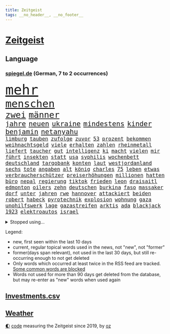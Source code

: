 ```yaml
---
title: Zeitgeist
tags: __no_header__, __no_footer__
---
```


# [Zeitgeist](https://oliz.io/zeitgeist/)

## Language

<h3><a href="https://www.spiegel.de" target="_blank">spiegel.de</a> (German, 7 to 2 occurrences)</h3>
<p style="font-family:monospace">
<span style="font-size:32pt"><a href="news_links.html#mehr" class="current">mehr</a></span>
<br>
<span style="font-size:24pt"><a href="news_links.html#menschen" class="current">menschen</a></span>
<br>
<span style="font-size:20pt"><a href="news_links.html#zwei" class="current">zwei</a></span>
<span style="font-size:20pt"><a href="news_links.html#männer" class="current">männer</a></span>
<br>
<span style="font-size:16pt"><a href="news_links.html#jahre" class="current">jahre</a></span>
<span style="font-size:16pt"><a href="news_links.html#neuen" class="current">neuen</a></span>
<span style="font-size:16pt"><a href="news_links.html#ukraine" class="current">ukraine</a></span>
<span style="font-size:16pt"><a href="news_links.html#mindestens" class="current">mindestens</a></span>
<span style="font-size:16pt"><a href="news_links.html#kinder" class="current">kinder</a></span>
<span style="font-size:16pt"><a href="news_links.html#benjamin" class="current">benjamin</a></span>
<span style="font-size:16pt"><a href="news_links.html#netanyahu" class="current">netanyahu</a></span>
<br>
<span style="font-size:12pt"><a href="news_links.html#limburg" class="new">limburg</a></span>
<span style="font-size:12pt"><a href="news_links.html#tauben" class="current">tauben</a></span>
<span style="font-size:12pt"><a href="news_links.html#zufolge" class="current">zufolge</a></span>
<span style="font-size:12pt"><a href="news_links.html#zuvor" class="current">zuvor</a></span>
<span style="font-size:12pt"><a href="news_links.html#53" class="current">53</a></span>
<span style="font-size:12pt"><a href="news_links.html#prozent" class="current">prozent</a></span>
<span style="font-size:12pt"><a href="news_links.html#bekommen" class="current">bekommen</a></span>
<span style="font-size:12pt"><a href="news_links.html#weihnachtsgeld" class="new">weihnachtsgeld</a></span>
<span style="font-size:12pt"><a href="news_links.html#viele" class="current">viele</a></span>
<span style="font-size:12pt"><a href="news_links.html#erhalten" class="current">erhalten</a></span>
<span style="font-size:12pt"><a href="news_links.html#zahlen" class="current">zahlen</a></span>
<span style="font-size:12pt"><a href="news_links.html#rheinmetall" class="new">rheinmetall</a></span>
<span style="font-size:12pt"><a href="news_links.html#liefert" class="current">liefert</a></span>
<span style="font-size:12pt"><a href="news_links.html#taucher" class="current">taucher</a></span>
<span style="font-size:12pt"><a href="news_links.html#gut" class="current">gut</a></span>
<span style="font-size:12pt"><a href="news_links.html#intelligenz" class="current">intelligenz</a></span>
<span style="font-size:12pt"><a href="news_links.html#ki" class="current">ki</a></span>
<span style="font-size:12pt"><a href="news_links.html#macht" class="current">macht</a></span>
<span style="font-size:12pt"><a href="news_links.html#vielen" class="current">vielen</a></span>
<span style="font-size:12pt"><a href="news_links.html#mir" class="current">mir</a></span>
<span style="font-size:12pt"><a href="news_links.html#führt" class="current">führt</a></span>
<span style="font-size:12pt"><a href="news_links.html#insekten" class="current">insekten</a></span>
<span style="font-size:12pt"><a href="news_links.html#statt" class="current">statt</a></span>
<span style="font-size:12pt"><a href="news_links.html#usa" class="current">usa</a></span>
<span style="font-size:12pt"><a href="news_links.html#syphilis" class="new">syphilis</a></span>
<span style="font-size:12pt"><a href="news_links.html#wochenbett" class="new">wochenbett</a></span>
<span style="font-size:12pt"><a href="news_links.html#deutschland" class="current">deutschland</a></span>
<span style="font-size:12pt"><a href="news_links.html#targobank" class="new">targobank</a></span>
<span style="font-size:12pt"><a href="news_links.html#konten" class="current">konten</a></span>
<span style="font-size:12pt"><a href="news_links.html#laut" class="current">laut</a></span>
<span style="font-size:12pt"><a href="news_links.html#westjordanland" class="current">westjordanland</a></span>
<span style="font-size:12pt"><a href="news_links.html#sechs" class="current">sechs</a></span>
<span style="font-size:12pt"><a href="news_links.html#tote" class="current">tote</a></span>
<span style="font-size:12pt"><a href="news_links.html#angaben" class="current">angaben</a></span>
<span style="font-size:12pt"><a href="news_links.html#alt" class="current">alt</a></span>
<span style="font-size:12pt"><a href="news_links.html#könig" class="current">könig</a></span>
<span style="font-size:12pt"><a href="news_links.html#charles" class="current">charles</a></span>
<span style="font-size:12pt"><a href="news_links.html#75" class="current">75</a></span>
<span style="font-size:12pt"><a href="news_links.html#leben" class="current">leben</a></span>
<span style="font-size:12pt"><a href="news_links.html#etwas" class="current">etwas</a></span>
<span style="font-size:12pt"><a href="news_links.html#verbraucherschützer" class="current">verbraucherschützer</a></span>
<span style="font-size:12pt"><a href="news_links.html#preiserhöhungen" class="current">preiserhöhungen</a></span>
<span style="font-size:12pt"><a href="news_links.html#millionen" class="current">millionen</a></span>
<span style="font-size:12pt"><a href="news_links.html#hatten" class="current">hatten</a></span>
<span style="font-size:12pt"><a href="news_links.html#büro" class="current">büro</a></span>
<span style="font-size:12pt"><a href="news_links.html#nepal" class="current">nepal</a></span>
<span style="font-size:12pt"><a href="news_links.html#regierung" class="current">regierung</a></span>
<span style="font-size:12pt"><a href="news_links.html#tiktok" class="current">tiktok</a></span>
<span style="font-size:12pt"><a href="news_links.html#frieden" class="current">frieden</a></span>
<span style="font-size:12pt"><a href="news_links.html#leon" class="current">leon</a></span>
<span style="font-size:12pt"><a href="news_links.html#draisaitl" class="current">draisaitl</a></span>
<span style="font-size:12pt"><a href="news_links.html#edmonton" class="current">edmonton</a></span>
<span style="font-size:12pt"><a href="news_links.html#oilers" class="current">oilers</a></span>
<span style="font-size:12pt"><a href="news_links.html#zehn" class="current">zehn</a></span>
<span style="font-size:12pt"><a href="news_links.html#deutschen" class="current">deutschen</a></span>
<span style="font-size:12pt"><a href="news_links.html#burkina" class="current">burkina</a></span>
<span style="font-size:12pt"><a href="news_links.html#faso" class="current">faso</a></span>
<span style="font-size:12pt"><a href="news_links.html#massaker" class="current">massaker</a></span>
<span style="font-size:12pt"><a href="news_links.html#dorf" class="current">dorf</a></span>
<span style="font-size:12pt"><a href="news_links.html#unter" class="current">unter</a></span>
<span style="font-size:12pt"><a href="news_links.html#jahren" class="current">jahren</a></span>
<span style="font-size:12pt"><a href="news_links.html#rwe" class="current">rwe</a></span>
<span style="font-size:12pt"><a href="news_links.html#hannover" class="current">hannover</a></span>
<span style="font-size:12pt"><a href="news_links.html#attackiert" class="current">attackiert</a></span>
<span style="font-size:12pt"><a href="news_links.html#beiden" class="current">beiden</a></span>
<span style="font-size:12pt"><a href="news_links.html#robert" class="current">robert</a></span>
<span style="font-size:12pt"><a href="news_links.html#habeck" class="current">habeck</a></span>
<span style="font-size:12pt"><a href="news_links.html#pyrotechnik" class="current">pyrotechnik</a></span>
<span style="font-size:12pt"><a href="news_links.html#explosion" class="current">explosion</a></span>
<span style="font-size:12pt"><a href="news_links.html#wohnung" class="current">wohnung</a></span>
<span style="font-size:12pt"><a href="news_links.html#gaza" class="current">gaza</a></span>
<span style="font-size:12pt"><a href="news_links.html#unohilfswerk" class="new">unohilfswerk</a></span>
<span style="font-size:12pt"><a href="news_links.html#lage" class="current">lage</a></span>
<span style="font-size:12pt"><a href="news_links.html#gazastreifen" class="current">gazastreifen</a></span>
<span style="font-size:12pt"><a href="news_links.html#arktis" class="current">arktis</a></span>
<span style="font-size:12pt"><a href="news_links.html#ada" class="new">ada</a></span>
<span style="font-size:12pt"><a href="news_links.html#blackjack" class="new">blackjack</a></span>
<span style="font-size:12pt"><a href="news_links.html#1923" class="new">1923</a></span>
<span style="font-size:12pt"><a href="news_links.html#elektroautos" class="current">elektroautos</a></span>
<span style="font-size:12pt"><a href="news_links.html#israel" class="current">israel</a></span>
</p>
<details>
<summary>Stopped using...</summary>
<p class="former" style="font-size:12pt">
verfolgen(1118) alexej(1117) mittelmeer(1117) nawalny(1117) untersagt(1116) widerspricht(1116) aufgeben(1115) bemüht(1115) bessere(1115) erfahren(1115) melden(1115) 22(1114) bayerische(1114) bidens(1114) diskutieren(1114) egal(1114) florida(1114) verändert(1114) entdeckte(1113) hieß(1113) szenen(1113) tiefe(1113) wahrheit(1113) überlebt(1113) ausfallen(1112) elfmeter(1112) kassiert(1112) pocht(1112) rand(1112) schaltet(1112) spdpolitiker(1112) weltweite(1112) zurzeit(1112) amerikaner(1111) beteiligten(1111) boot(1111) bundesland(1111) einzelne(1111) englische(1111) erfasst(1111) opfern(1111) preisen(1111) verlässt(1111) wechseln(1111) alternativen(1110) angeblichen(1110) büros(1110) jan(1110) künftigen(1110) mai(1110) mannes(1110) maß(1110) rät(1110) zahlung(1110) besucher(1109) gebrochen(1109) illegal(1109) islamischer(1109) schwierigkeiten(1109) verlegt(1109) verpflichtet(1109) bestätigen(1108) jüngeren(1108) oberbürgermeister(1108) zuversicht(1108) bekamen(1107) bull(1107) größer(1107) indes(1107) red(1107) vorschläge(1107) engagement(1106) fund(1106) lügen(1106) netzwerk(1106) obama(1106) berg(1105) erinnern(1105) lebte(1105) minute(1105) schadet(1105) stets(1105) trainieren(1105) vorübergehend(1105) brite(1104) brutal(1104) saarland(1104) unbedingt(1104) versuchte(1104) warschau(1104) toter(1103) töten(1103) erlitt(1102) aufgehoben(1101) beiträge(1101) bürgermeisterin(1101) strafe(1101) triumph(1101) 1500(1100) jedenfalls(1100) extremen(1099) geprägt(1099) licht(1099) absage(1097) offiziellen(1097) einnahmen(1096) stelle(1096) änderungen(1096) echten(1095) erfolgreichsten(1095) hürden(1095) william(1094) lücke(1093) behalten(1092) mangel(1092) monats(1092) em(1091) küstenwache(1091) skeptisch(1091) anzeichen(1090) enge(1090) großem(1090) analysiert(1087) nationalen(1087) katholischen(1086) schießen(1086) stellung(1086) enorme(1085) fortsetzung(1085) prognose(1085) rang(1084) ausrüstung(1082) zeigten(1080) finanzielle(1079) verständnis(1078) kindheit(1074) vorläufig(1069) geblieben(1068) türen(1068) empfangen(1067) verpasste(1067) herausforderungen(1065) drohne(1061) ära(1061) foto(1060) grüner(1060) armen(1056) heidelberg(1030) extremwetter(988) karriereende(988) belästigung(980) skandale(978) 4000(963) mitverantwortlich(923) westlichen(923) stoltenberg(918) unfälle(899) kontinent(881) sammelt(863) tricks(862) schwäche(861) seither(857) arte(852) ausnahme(851) lebensmitteln(850) mächtigen(836) bundesrat(833) technischen(823) las(822) vegas(822) erfolgreichste(818) 20000(810) kameras(808) übertragen(790) gewohnt(788) börsen(787) gemeinschaft(783) world(782) diebe(780) fifa(771) gleichen(766) worum(760) games(755) krankenkassen(748) wichtiges(743) siebten(742) 41(729) spürbar(729) stadtteil(715) museen(700) promis(698) zustande(694) piloten(691) temperaturen(682) frühe(680) oligarchen(673) heikel(666) ersatz(665) beschäftigen(657) kahn(654) geplatzt(650) erneuert(642) streiken(642) herausgefunden(629) 49(627) aufhören(624) brüder(622) 40000(619) transparenz(618) ordnet(616) sklaverei(607) dreharbeiten(604) gestärkt(603) unmittelbar(602) schildern(601) erneuerbare(596) spiegelbildungsnewsletter(595) starkregen(593) stoff(589) typ(589) arbeitsbedingungen(588) herzen(586) messerattacke(580) modernen(580) günstige(576) indem(569) crew(567) abgrund(566) boxen(565) ertrinken(557) zugänglich(556) dahin(544) zentrale(541) ankara(529) erleichtert(527) 14jährigen(520) cannabis(518) reporterin(515) stockholm(513) tiefer(512) bedarf(510) grundschule(505) jimmy(499) setzten(495) grün(491) partnerin(487) geste(484) stören(477) namens(473) scheiterten(461) gehirn(459) abitur(452) zivile(452) mithalten(445) ron(445) wünsche(436) rot(425) farben(424) gewässer(423) biografie(421) nackt(419) russlandukrainenews(418) freigegeben(415) atlantik(413) erzielte(413) verfassungsgericht(413) bewusstlos(408) bulgarien(404) historisches(404) indiens(404) drohung(403) stärkere(397) haustier(396) sensible(396) rückblick(394) quer(392) erleichtern(391) zimmer(391) überraschenden(387) abwahl(386) staatsanwalt(385) abgestimmt(384) 300000(383) prigoschin(383) steven(383) männliche(382) beobachtungen(381) entführen(381) kocht(381) freundschaft(380) zweifeln(377) 23jährige(372) gefangenen(372) deuten(371) forscht(371) alice(367) verehrt(364) titanic(363) abgeben(355) ulm(352) häufigsten(349) jets(349) johnny(341) meisterschaft(340) böhmermann(339) süß(336) überlebende(336) abwehr(332) airbus(332) route(331) apotheken(326) mächtige(324) segler(324) überprüfen(324) legten(323) reisende(322) größeren(319) erheben(318) wirklichkeit(318) supermarkt(317) abgewiesen(313) dreier(312) legendäre(311) tauchte(311) jva(309) verbündete(308) abhilfe(307) community(305) polizeigewalt(302) venedig(302) genehmigungen(297) transparent(295) boom(294) ressourcen(293) erliegen(292) plätze(292) hinkt(291) ansicht(290) christdemokraten(290) denkbar(288) meiste(288) geschäften(286) brust(285) botschafterin(283) elektrische(283) geldbuße(283) heiligen(281) wasserstoff(281) pferd(280) verdächtigt(280) 250000(279) jason(278) begeistern(276) wettlauf(275) 33jährige(273) anderson(271) metropolen(270) nordamerika(268) jahrestag(267) jubelt(265) stein(265) bundesweiten(263) geständnis(260) unruhe(259) juventus(258) aufbauen(257) bär(257) generäle(257) usbürger(255) weh(253) ingolstadt(249) 150000(248) 51(247) nachbarschaft(247) offizier(246) geschnappt(243) nordstreampipelines(242) simone(242) spiegelrecherchen(242) moskauer(240) kehren(239) entschlossen(236) höhepunkt(235) studiert(235) teufel(235) athletinnen(233) wetterphänomen(233) gejagt(230) kassen(230) ernsten(229) territorium(228) betreiben(225) 40jähriger(223) beschreiben(223) bier(221) downing(221) dürren(218) wasserwerfer(218) beleg(217) vereinte(217) hauseigentümer(216) kippen(216) vergiftung(216) mannheim(215) naiv(214) existenz(212) leck(212) 2027(209) jonas(208) radsport(208) arten(205) ergibt(205) höhenflug(204) militärstützpunkt(204) modi(204) erdöl(203) exparteichef(203) fluggesellschaften(203) referendum(203) augenzeugen(202) mädchens(201) italiener(200) dreh(198) östlichen(197) nils(194) vertretung(194) weicht(194) abgewendet(191) ausbreiten(190) award(190) solaranlagen(190) hoeneß(189) depp(188) inter(188) beine(185) blutigen(185) getrieben(185) konkret(185) usbehörden(185) kremlkritiker(184) renommierter(184) keinerlei(183) breit(182) erstem(182) forscherin(182) grenzkontrollen(182) erforscht(181) luxus(181) mittelschicht(181) jagen(180) sudan(177) a5(176) bewerbung(176) blau(176) buchen(176) vergeltung(176) erging(175) katrin(175) 97(174) zulässig(174) geht's(173) menschenmenge(171) uli(171) fabian(170) rad(170) feministinnen(169) lied(169) stöhnen(169) bescheren(168) beteiligte(168) traurige(168) florenz(167) gegenschlag(167) jederzeit(166) biles(165) 260(164) eingesammelt(164) landtagswahlen(164) niño(164) sparkassen(164) substanzen(164) minutenlang(163) vorgenommen(163) weidel(163) beschleunigen(162) weltwetterorganisation(162) füßen(160) übersehen(160) neuwahlen(159) heilige(158) begraben(156) fünfjähriger(156) ios(156) opernsängerin(156) vietnam(155) exekutiert(154) skandieren(154) schwimmkurs(153) landtagswahlkampf(152) überwachen(151) ausschließen(150) etabliert(150) motivieren(150) temperaturrekorde(150) terroristischen(150) kennzeichen(149) matteo(148) scharfen(148) aufheben(147) cartoonisten(147) endrunde(147) fußfessel(147) scarlett(146) spielerin(146) bildschirme(145) höchstens(145) südlich(145) stadtverwaltung(144) qualifiziert(143) dortige(142) kalter(142) lukas(142) conference(141) abschrecken(140) gleichstellung(140) balkon(139) familienvater(139) vučić(139) ngos(138) wird’s(138) marschflugkörper(137) gabriel(136) rumort(136) mauer(134) schlechteste(134) primož(133) roglič(133) saftig(133) sanieren(133) verwehrt(133) überdurchschnittlich(133) überführen(133) beschäftigung(132) profitierten(132) rammstein(132) lösbar(131) rammsteinfrontmann(131) romane(131) ungefähr(131) inferno(130) überprüft(130) schmerz(129) bundestagsabgeordnete(128) thore(128) unionspolitiker(128) durchgreifen(127) entsorgt(127) häusern(127) prominent(127) traumtor(126) wiesen(126) steve(125) taurus(125) ted(125) umzusetzen(125) cruz(124) lindemanns(124) milan(124) bartsch(123) bemerkbar(122) dortigen(122) spotify(122) vernetzen(122) landkreise(121) quellen(121) spaghetti(121) wissenschaftlerinnen(121) abgesehen(120) gasversorgung(120) netzentgelte(120) schadens(120) verbrauchern(120) rechtsaußenpartei(119) toxischen(119) hetzt(117) schlichten(116) übertrieben(116) börsengang(115) entsprechend(115) klappte(114) nordosten(114) rundfunk(114) schlüssel(114) terrormiliz(114) trends(114) zustellung(114) 30jähriger(112) geeignet(112) erweitert(111) locker(111) csuchef(110) versenkt(110) militäroperation(109) norweger(109) kippe(108) clemens(107) dehydrierung(106) klischees(106) limit(106) cduchefs(105) sicheren(105) blumen(104) supermärkte(104) zäsur(104) revolte(102) 7000(101) buffet(101) charmeoffensive(101) gerichts(101) gewinnerin(101) hacken(101) heim(101) kühlen(101) afderfolge(100) lagen(100) mdr(100) therapie(100) diabetes(99) entgelte(99) journalistin(99) m(99) militärisch(99) negativen(99) staatsbürgern(99) verstrickt(99) einstufen(98) energiepreisen(98) vingegaard(98) anwesen(97) baseball(97) becken(97) weltrekorde(97) jagt(96) korrigieren(96) reservisten(96) zollbeamte(96) komisch(95) selenskyjs(95) showdown(95) dominanz(94) gegeneinander(94) haftet(94) jenaer(94) julia(94) kultusminister(94) mobilfunk(94) sparpläne(94) verkraften(94) geplündert(93) glamour(93) kooperiert(93) anlaufstelle(92) mclaren(92) toursieger(92) gerichtsverfahren(91) spende(91) verpflichtend(91) aushalten(90) behrens(90) einsatzbereit(90) korridor(90) rottachegern(90) unsicherheit(90) verstappens(90) ausbeutung(89) erlebten(89) kleintransporter(89) sündenfall(89) tierfotos(89) angefangen(88) braunbärin(88) dahinterstecken(88) jungs(88) luftverkehr(88) messis(88) oberstes(88) psyche(88) sechsstellige(88) sicherheitsgarantien(88) zahlungsmittel(88) entstand(87) exxonmobil(87) grundsätzliches(87) kluger(87) milliardenschweres(87) perfiden(87) säugetiere(87) umging(87) vorfalls(87) emden(86) emder(86) expertinnen(86) ussenatoren(86) überweisen(86) ehrenpräsident(85) führungswechsel(85) gesetzlich(85) sterne(85) tragisches(85) wmgold(85) gebissen(84) klimaforscher(84) schwarzmeerflotte(84) lautes(83) schraubt(83) lutz(82) netanyahus(82) superlative(82) tagesgeld(82) town(82) erzkonservativen(81) friedliche(81) gene(81) hilferuf(81) fußballgeschichte(80) bono(79) hinabgestürzt(79) häftling(79) männlichkeit(79) nordkoreanische(79) schmerzensgeld(79) beispiellose(78) musikfestival(78) regierungsgegner(78) afc(77) ernten(77) pds(77) schrecklichen(77) terroranschlag(77) thailändischen(77) einfrieren(76) fahrverbot(76) kriegsgefangene(76) startelf(76) wohngebäuden(76) 350(75) hunden(75) hühnern(75) mau(75) nationales(75) pragmatische(75) betreuen(74) dfbteams(74) verweigerten(74) videotagebuch(74) flugabwehrsysteme(73) klubpräsident(73) körperliche(73) morawiecki(73) usrapper(73) 18jährigen(72) amber(72) heard(72) heimliche(72) puppen(72) verbergen(72) vielversprechende(72) zwiebeln(72) 00(71) kapitol(71) stemmt(71) widersprüchliche(71) austria(70) energiekonzerne(70) followern(70) inside(70) kehrten(70) smartphonesucht(70) wettstreit(70) zaubert(70) zähen(70) betrieben(69) kolportiert(69) schutzräumen(69) volkswirtschaft(69) 195(68) erdtrabanten(68) erzrivalen(68) herstellung(68) mary(68) reutlingen(68) gegenmodell(67) inhalt(67) maier(67) parteiausschluss(67) riesiges(67) verglich(67) verhandlungspartner(67) weltgeschichte(67) anwälten(66) bayernwahl(66) berufswahl(66) bester(66) bochums(66) knausern(66) krimi(66) nickel(66) tiefstand(66) a1(65) beschießt(65) bevorsteht(65) express(65) golfplätze(65) mager(65) moscheen(65) negative(65) packungen(65) sichergestellt(65) bestürzt(64) mysteriösen(64) nfllegende(64) raumfahrer(64) schrecklich(64) auftragsplus(63) bedeutende(63) besorgniserregenden(63) resistent(63) starspieler(63) touristische(63) katastrophenschutz(62) patientinnen(62) drogenmafia(61) faesers(61) fettleibigkeit(61) geraumer(61) luxusautos(61) meereis(61) südpol(61) unten(61) brunsbüttel(60) exorzist(60) friedkin(60) heimwm(60) taurusmarschflugkörper(60) dasselbe(59) fakultäten(59) mehrheitlich(59) weltranglistenersten(59) year(59) beispiellosen(58) fingen(58) michelle(58) publikums(58) roter(58) steuersenkungen(58) trinkwasserversorgung(58) versicherten(58) afdchef(57) ausgeraubt(57) automatischen(57) country(57) dreijährige(57) englisch(57) garden(57) immobilienunternehmen(57) kremlkritikers(57) latenightshow(57) verzehren(57) bundesfinanzministerium(56) dmytro(56) eiffelturm(56) einigkeit(56) jon(56) posiert(56) rennfahrer(56) schlugen(56) verhängen(56) boateng(55) gefälschte(55) pflügen(55) raumsonde(55) saudiarabiens(55) ähnelt(55) überwachungskamera(55) fraktionschefs(54) gewöhnt(54) hang(54) jameswebbteleskops(54) windenergie(54) arrow(53) berger(53) hühner(53) schmälern(53) sperma(53) teilten(53) wohnort(53) feste(52) fünfjährige(52) jorge(52) jugendorganisation(52) jurca(52) konstellation(52) medaillen(52) sportlerinnen(52) vilda(52) 650(51) abgesetzt(51) fat(51) früherkennung(51) indiz(51) typisch(51) auszugeben(50) engagierte(50) gondel(50) militärfahrzeuge(50) opferzahlen(50) rumänische(50) rückgänge(50) tabellenspitze(50) walmart(50) bundesligaspiel(49) häufige(49) rätselhafte(49) türmer(49) reuschenbach(48) sigmar(48) aquadom(47) entdeckten(47) miserabel(47) zentral(47) lenken(46) neandertaler(46) neandertalern(46) wissenschaftlern(46) bremerhaven(45) gymnasium(45) lkwunfall(45) schneemangel(45) windigen(45) inakzeptabel(44) merkwürdige(44) starren(44) trickst(44) gemeinschaftlichen(43) muslimische(43) nummernschilder(43) 120000(42) aiwangers(42) berichteten(42) boxenstopp(42) evenepoel(42) flugblatt(42) konzertfilm(42) nszeit(42) remco(42) verworfen(42) weltmeistertitel(42) boeing(41) breaking(41) gedanke(41) klaas(41) turnen(41) a100(40) aleksander(40) atomkraftwerke(40) eindringlinge(40) eröffneten(40) letztere(40) syriens(40) syrischen(40) uefapräsident(40) umdrehen(40) čeferin(40) afdfraktion(39) dröge(39) haustiere(39) marathon(39) serbiens(39) spareinlagen(39) jumbo(38) parteifreundin(38) scherz(38) sophie(38) vizeregierungschef(38) beschweren(37) bundesbankchef(37) fiskus(37) jean(37) margaritaville(37) nagel(37) ungeduldig(37) äußerten(37) afdstadtrat(36) estlands(36) gebot(36) peinliche(36) pflichtsieg(36) wovor(36) denguefieber(35) geschehnissen(35) grundstück(35) harsche(35) marrakesch(35) preisverfall(35) reinhold(35) erzeugt(34) leroy(34) massenproteste(34) noten(34) auffahrunfall(33) desaströs(33) preisverleihung(33) 63jährige(32) abrechnen(32) bordeaux(32) castingsystem(32) heimisch(32) meldung(32) perfides(32) raketeneinschläge(32) übernahm(32) versöhnlicher(31) augenscheinlich(30) flugabwehrsystem(30) gerd(30) klimagipfel(30) schwerter(30) trefferquote(30) volksbanken(30) überraschen(30) beobachtung(29) bloßen(29) bundestagspräsidium(29) dreifacher(29) grafische(29) kurdische(29) pkk(29) shows(29) jumbovisma(28) linkenpolitiker(28) profiteure(28) spiegelrekonstruktion(28) umtreibt(28) unbehagen(28) harren(27) hunters(27) konzentriert(27) pedo(27) verheiratet(27) asteroiden(26) australier(26) bankrott(26) gewaltigen(26) gezielten(26) staub(26) verwirrter(26) westdeutschland(26) engpässe(25) maghrebstaaten(25) pädosexuelle(25) voralpen(25) weiterleben(25) 2028(24) flugzeugtoilette(24) kurzfristige(24) sinnlose(24) toursieg(24) busunfall(23) entzug(23) fjord(23) grenzregion(23) hybris(23) probealarm(23) reichstag(23) röhre(23) zinssatz(23) zuwanderer(23) 43(22) 54jähriger(22) 90jährige(22) bubble(22) durchkreuzen(22) lecken(22) gelähmt(21) mittrainieren(21) sonnen(21) testfall(21) 2003(20) attraktiven(20) doerry(20) entbrannt(20) frauenquote(20) hummels(20) mats(20) mobilfunknetze(20) veröffentlichung(20) zähler(20) musikerin(19) socialmedianutzer(19) zukommt(19) coolste(18) weltstadt(18) eingeschleust(17) messner(17) schert(17) verkehrsknoten(17) bemühungen(16) eberhard(16) eukommissar(16) geschehe(16) jurgalski(16) strukturen(16) techkonzerne(16) umfragewerte(16) ceo(15) eintrafen(15) eliud(15) grenzschutz(15) jérôme(15) kipchoge(15) klarheit(15) lenkt(15) polizeischutz(15) stevens(15) sufjan(15) volkes(15) wartelisten(15) ddr(14) furcht(14) herfried(14) jameswebbteleskop(14) lieblingsprojekt(14) münkler(14) neuerung(14) pflegte(14) rotterdam(14) ruhig(14) ungeschlagene(14) formel1weltmeister(13) gewünschten(13) parken(13) rauchwolken(13) selbsternannte(13) zenit(13) einberufen(12) formhoch(12) höchster(12) kongress(12) behoben(11) böse(11) commerzbank(11) großraum(11) itausfall(11) mccarthy(11) philippinische(11) verordnet(11) zusammenschluss(11)
</p>
</details>
<p>Legend:
<ul>
<li><span class="new">new</span>, first seen within the last 10 days</li>
<li><span class="current">current</span>, regular topical words used in the news, not "new", not "former"</li>
<li><span class="former">former(days span relevant)</span>, not used in the last 30 days, but still re-occurring enough to not get deleted</li>
<li>Only words which occurred at least twice in the RSS feed are tracked. <a href="language/filters.py">Some common words are blocked</a></li>
<li>Words not used for more than 90 days get deleted from the database, but may re-enter as "new" words when used again</li>
</ul>
</p>

## [Investments](investments.html)[.csv](investments.csv)

## [Weather](weather.html)

<footer>
<a href="javascript:toggleTheme()" class="nav">🌓</a>
<a href="https://github.com/ooz/zeitgeist">code</a> measuring the Zeitgeist since 2019, by <a href="https://oliz.io">oz</a>
</footer>
